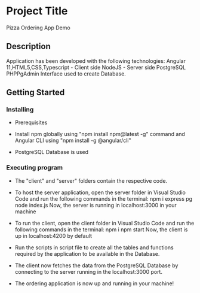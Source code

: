 # Project Title

Pizza Ordering App Demo 

## Description

Application has been developed with the following technologies: 
Angular 11,HTML5,CSS,Typescript - Client side 
NodeJS - Server side
PostgreSQL PHPPgAdmin Interface used to create Database. 

## Getting Started


### Installing

* Prerequisites
* Install npm globally using "npm install npm@latest -g" command and Angular CLI using "npm install -g @angular/cli"

* PostgreSQL Database is used

### Executing program


*  The "client" and "server" folders contain the respective code. 

*  To host the server application, open the server folder 
in Visual Studio Code and run the following commands in the terminal:
	npm i express pg
	node index.js
Now, the server is running in localhost:3000 in your machine

*  To run the client, open the client folder
 in Visual Studio Code and run the following commands in the terminal:
	npm i
	npm start
Now, the client is up in localhost:4200 by default
*  Run the scripts in script file to create all the tables and functions required by the application to be available in the Database.

*  The client now fetches the data from the PostgreSQL Database by connecting to the server running in the localhost:3000 port.

*  The ordering application is now up and running in your machine!

